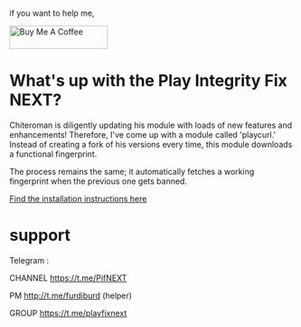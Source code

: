 if you want to help me,

<a href="https://www.buymeacoffee.com/daboynb" target="_blank"><img src="https://cdn.buymeacoffee.com/buttons/default-orange.png" alt="Buy Me A Coffee" height="41" width="174"></a>

# What's up with the Play Integrity Fix NEXT?

Chiteroman is diligently updating his module with loads of new features and enhancements! Therefore, I've come up with a module called 'playcurl.' Instead of creating a fork of his versions every time, this module downloads a functional fingerprint.

The process remains the same; it automatically fetches a working fingerprint when the previous one gets banned.

[Find the installation instructions here](https://github.com/daboynb/PlayIntegrityNEXT/tree/main/Fp_Downloader.apk%20to%20use%20with%20play%20integrity%20by%20chiteroman)

# support
Telegram :

CHANNEL https://t.me/PifNEXT

PM http://t.me/furdiburd (helper)

GROUP https://t.me/playfixnext
